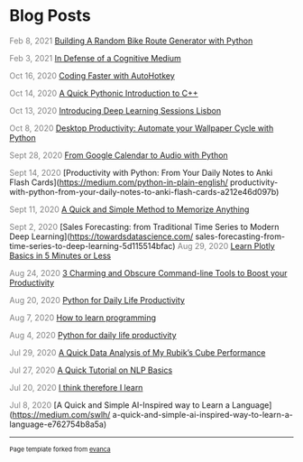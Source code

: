 # Blog Posts
<span style="color: gray">Feb 8, 2021</span>
[Building A Random Bike Route Generator with Python](https://medium.com/python-in-plain-english/a-bike-random-route-generator-with-python-3b748ea1c740)

<span style="color: gray"> Feb 3, 2021 </span> 
[In Defense of a Cognitive Medium](https://towardsdatascience.com/in-defense-of-a-cognitive-medium-9d6f91336625)

<span style="color: gray">Oct 16, 2020</span> 
[Coding Faster with AutoHotkey](https://medium.com/me/stats/post/453a2face9af)

<span style="color: gray">Oct 14, 2020</span> 
 [A Quick Pythonic Introduction to C++](https://medium.com/me/stats/post/50eef9b023d7)

 <span style="color: gray">Oct 13, 2020</span> 
 [Introducing Deep Learning Sessions Lisbon](https://medium.com/me/stats/post/f7dbb63a8800)

 <span style="color: gray">Oct 8, 2020</span> 
 [Desktop Productivity: Automate your Wallpaper Cycle with Python](https://medium.com/me/stats/post/b3ef3579cdfd)

 <span style="color: gray">Sept 28, 2020</span> 
 [From Google Calendar to Audio with Python](https://medium.com/me/stats/post/a34f0ce23a3c)

 <span style="color: gray">Sept 14, 2020</span> 
 [Productivity with Python: From Your Daily Notes to Anki Flash Cards](https://medium.com/python-in-plain-english/
 productivity-with-python-from-your-daily-notes-to-anki-flash-cards-a212e46d097b)
 
 <span style="color: gray">Sept 11, 2020</span> 
 [A Quick  and Simple Method to Memorize Anything](https://medium.com/me/stats/post/ca6746f6d741)

 <span style="color: gray">Sept 2, 2020</span> 
 [Sales Forecasting: from Traditional Time Series to Modern Deep Learning](https://towardsdatascience.com/
 sales-forecasting-from-time-series-to-deep-learning-5d115514bfac)
 <span style="color: gray">Aug 29, 2020</span> 
 [Learn Plotly Basics in 5 Minutes or Less](https://medium.com/me/stats/post/de1bf8d20436)

 <span style="color: gray">Aug 24, 2020 </span> 
[3 Charming and Obscure Command-line Tools to Boost your Productivity](https://medium.com/me/stats/post/18981fa5e546)

<span style="color: gray">Aug 20, 2020 </span> 
[Python for Daily Life Productivity](https://medium.com/me/stats/post/6be1562e59b0)

<span style="color: gray">Aug 7, 2020</span> 
[How to learn programming](https://medium.com/me/stats/post/4d64115b10df)

<span style="color: gray">Aug 4, 2020</span> 
[Python for daily life productivity](https://medium.com/me/stats/post/70ce1943c35b)

<span style="color: gray">Jul 29, 2020</span> 
[A Quick Data Analysis of My Rubik’s Cube Performance](https://medium.com/me/stats/post/998a74eeeb27)

<span style="color: gray"> Jul 27, 2020 </span> 
[A Quick Tutorial on NLP Basics](https://medium.com/swlh/a-quick-tutorial-on-nlp-basics-66082c242262)

<span style="color: gray">Jul 20, 2020</span> 
[I think therefore I learn](https://medium.com/me/stats/post/ac824413991f)

<span style="color: gray"> Jul 8, 2020 </span> 
[A Quick and Simple AI-Inspired way to Learn a Language](https://medium.com/swlh/
a-quick-and-simple-ai-inspired-way-to-learn-a-language-e762754b8a5a)










 


---

<p style="font-size:11px">Page template forked from <a href="https://github.com/evanca/quick-portfolio">evanca</a></p>
<!-- Remove above link if you don't want to attibute -->
